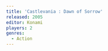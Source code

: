 ```yaml
---
title: 'Castlevania : Dawn of Sorrow'
released: 2005
editor: Konami
players: 2
genres:
  - Action
---
```

